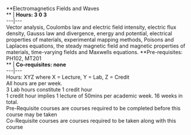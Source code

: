**Electromagnetics Fields and Waves  
** | **Hours: 3 0 3**  
---|---  
Vector analysis, Coulombs law and electric field intensity, electric flux density, Gausss law and divergence, energy and potential, electrical properties of materials, experimental mapping methods, Poisons and Laplaces equations, the steady magnetic field and magnetic properties of materials, time-varying fields and Maxwells equations. 
**Pre-requisites: PH102, MT201  
** | **Co-requisites: none**  
---|---  
Hours: XYZ where X = Lecture, Y = Lab, Z = Credit  
All hours are per week.  
3 Lab hours constitute 1 credit hour  
1 credit hour implies 1 lecture of 50mins per academic week. 16 weeks in total.  
Pre-Requisite courses are courses required to be completed before this course may be taken  
Co-Requisite courses are courses required to be taken along with this course
